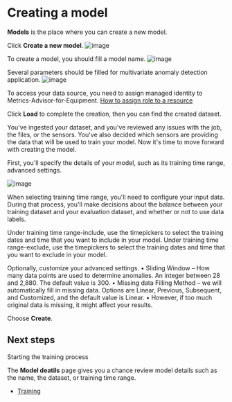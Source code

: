 # Creating a model

**Models** is the place where you can create a new model.

Click **Create a new model**.
![image](https://user-images.githubusercontent.com/36343326/175043087-24453360-a2a6-41db-85c9-cee02a0d1e5c.png)


To create a model, you should fill a model name.
![image](https://user-images.githubusercontent.com/36343326/175043374-999d68a9-f23b-46ed-87b5-90dd5bf08e8e.png)


Several parameters should be filled for multivariate anomaly detection application.
![image](https://user-images.githubusercontent.com/36343326/175043003-899fdd93-d535-4804-b341-e49410653217.png)

To access your data source, you need to assign managed identity to Metrics-Advisor-for-Equipment. [How to assign role to a resource](https://github.com/MS-AI-Platform/MetricsAdvisorMultivariate/blob/main/managed_identity.md)

Click **Load** to complete the creation, then you can find the created dataset.

You've ingested your dataset, and you've reviewed any issues with the job, the files, or the sensors. You've also decided which sensors are providing the data that will be used to train your model. Now it's time to move forward with creating the model.

First, you'll specify the details of your model, such as its training time range, advanced settings.

![image](https://user-images.githubusercontent.com/36343326/175045723-4cb8bc63-bf87-4748-ae04-f790e0f805d6.png)

When selecting training time range, you'll need to configure your input data. During that process, you'll make decisions about the balance between your training dataset and your evaluation dataset, and whether or not to use data labels.

Under training time range-include, use the timepickers to select the training dates and time that you want to include in your model.
Under training time range-exclude, use the timepickers to select the training dates and time that you want to exclude in your model.

Optionally, customize your advanced settings. 
•	Sliding Window – How many data points are used to determine anomalies. An integer between 28 and 2,880. The default value is 300. 
•	Missing data Filling Method – we will automatically fill in missing data. Options are Linear, Previous, Subsequent, and Customized, and the default value is Linear.
•	However, if too much original data is missing, it might affect your results.

Choose **Create**.
## Next steps

Starting the training process

The **Model deatils** page gives you a chance review model details such as the name, the dataset, or training time range.


- [Training](https://github.com/MS-AI-Platform/MetricsAdvisorMultivariate/blob/main/training.md)

